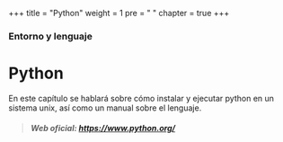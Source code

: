 +++
title = "Python"
weight = 1
pre = "<i class='fab fa-python'></i> "
chapter = true
+++

### Entorno y lenguaje

# Python

En este capítulo se hablará sobre cómo instalar y ejecutar python en un sistema unix, así como un manual sobre el lenguaje.

> ##### <i class='fab fa-python'></i>  Web oficial:  https://www.python.org/